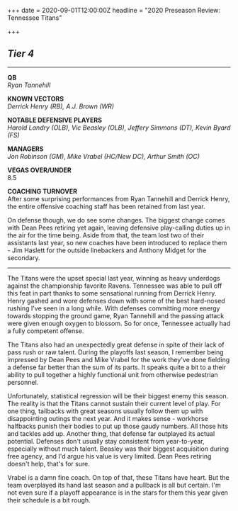 +++
date = 2020-09-01T12:00:00Z
headline = "2020 Preseason Review: Tennessee Titans"

+++
## _Tier 4_

***

**QB**  
_Ryan Tannehill_

**KNOWN VECTORS**  
_Derrick Henry (RB), A.J. Brown (WR)_

**NOTABLE DEFENSIVE PLAYERS**  
_Harold Landry (OLB), Vic Beasley (OLB), Jeffery Simmons (DT), Kevin Byard (FS)_

**MANAGERS**  
_Jon Robinson (GM)_, _Mike Vrabel (HC/New DC), Arthur Smith (OC)_

**VEGAS OVER/UNDER**  
8\.5

**COACHING TURNOVER**  
After some surprising performances from Ryan Tannehill and Derrick Henry, the entire offensive coaching staff has been retained from last year.

On defense though, we do see some changes. The biggest change comes with Dean Pees retiring yet again, leaving defensive play-calling duties up in the air for the time being. Aside from that, the team lost two of their assistants last year, so new coaches have been introduced to replace them - Jim Haslett for the outside linebackers and Anthony Midget for the secondary.

***

The Titans were the upset special last year, winning as heavy underdogs against the championship favorite Ravens. Tennessee was able to pull off this feat in part thanks to some sensational running from Derrick Henry. Henry gashed and wore defenses down with some of the best hard-nosed rushing I've seen in a long while. With defenses committing more energy towards stopping the ground game, Ryan Tannehill and the passing attack were given enough oxygen to blossom. So for once, Tennessee actually had a fully competent offense.

The Titans also had an unexpectedly great defense in spite of their lack of pass rush or raw talent. During the playoffs last season, I remember being impressed by Dean Pees and Mike Vrabel for the work they've done fielding a defense far better than the sum of its parts. It speaks quite a bit to a their ability to pull together a highly functional unit from otherwise pedestrian personnel.

Unfortunately, statistical regression will be their biggest enemy this season. The reality is that the Titans cannot sustain their current level of play. For one thing, tailbacks with great seasons usually follow them up with disappointing outings the next year. And it makes sense - workhorse halfbacks punish their bodies to put up those gaudy numbers. All those hits and tackles add up. Another thing, that defense far outplayed its actual potential. Defenses don't usually stay consistent from year-to-year, especially without much talent. Beasley was their biggest acquisition during free agency, and I'd argue his value is very limited. Dean Pees retiring doesn't help, that's for sure.

Vrabel is a damn fine coach. On top of that, these Titans have heart. But the team overplayed its hand last season and a pullback is all but certain. I'm not even sure if a playoff appearance is in the stars for them this year given their schedule is a bit rough.  
